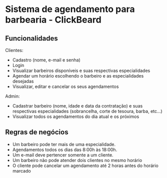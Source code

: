 # Sistema de agendamento para barbearia - ClickBeard

Funcionalidades
------

Clientes:
* Cadastro (nome, e-mail e senha)
* Login
* Visualizar barbeiros disponíveis e suas respectivas especialidades
* Agendar um horário escolhendo o barbeiro e as especialidades desejadas
* Visualizar, editar e cancelar os seus agendamentos

Admin:
* Cadastrar barbeiro (nome, idade e data da contratação) e suas respectivas especialidades (sobrancelha, corte de tesoura, barba, etc...)
* Visualizar todos os agendamentos do dia atual e os próximos

Regras de negócios
------

* Um barbeiro pode ter mais de uma especialidade.
* Agendamentos todos os dias das 8:00h às 18:00h.
* Um e-mail deve pertencer somente a um cliente.
* Um barbeiro não pode atender dois clientes no mesmo horário
* O cliente pode cancelar um agendamento até 2 horas antes do horário marcado